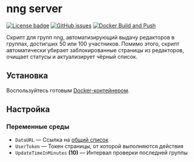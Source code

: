 # nng server

[![License badge](https://img.shields.io/badge/license-EUPL-blue.svg)](LICENSE)
[![GitHub issues](https://img.shields.io/github/issues/MrAlonas/nng-server)](https://github.com/MrAlonas/nng-server/issues)
[![Docker Build and Push](https://github.com/MrAlonas/nng-server/actions/workflows/docker.yml/badge.svg)](https://github.com/MrAlonas/nng-server/actions/workflows/docker.yml)

Скрипт для групп nng, автоматизирующий выдачу редакторов в группах, достигших 50 или 100 участников. Помимо этого, скрипт автоматически убирает заблокированные страницы из редакторов, очищает статусы и актуализирует чёрный список.

## Установка

Воспользуйтесь готовым [Docker-контейнером](https://github.com/orgs/MrAlonas/packages/container/package/nng-server).

## Настройка

### Переменные среды

* `DataURL` — Ссылка на [общий список](https://github.com/MrAlonas/nng#datajson)
* `UserToken` — Токен страницы, от которой выполняются действия
* `UpdateTimeInMinutes` **(10)** —  Интервал проверки последней группы
